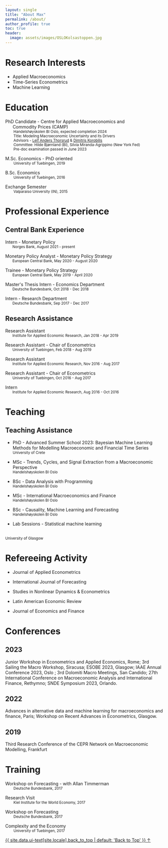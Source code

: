 ```yaml
---
layout: single
title: "About Max"
permalink: /about/
author_profile: true
toc: true
header:
  image: assets/images/OSLOKolsastoppen.jpg
---
```


# Research Interests
* Applied Macroeconomics
* Time-Series Econometrics
* Machine Learning


# Education
<i class="fas fa-graduation-cap"></i> PhD Candidate - Centre for Applied Macroeconomics and <br/>  &nbsp;&nbsp;&nbsp;&nbsp;&nbsp; Commodity Prices (CAMP) <br/><small>
&nbsp;&nbsp;&nbsp;&nbsp;&nbsp;&nbsp;&nbsp; Handelshøyskolen BI Oslo, expected completion 2024
<br/>
&nbsp;&nbsp;&nbsp;&nbsp;&nbsp;&nbsp;&nbsp; Title: Modeling Macroeconomic Uncertainty and its Drivers
<br/>
&nbsp;&nbsp;&nbsp;&nbsp;&nbsp;&nbsp;&nbsp; Advisors - [Leif Anders Thorsrud](https://www.bi.no/om-bi/ansatte/institutt-for-samfunnsokonomi/leif-anders-thorsrud/) & [Dimitris Korobilis](https://sites.google.com/site/dimitriskorobilis/home-1)
<br/>
&nbsp;&nbsp;&nbsp;&nbsp;&nbsp;&nbsp;&nbsp; Committee: Hilde Bjørnland (BI), Silvia Miranda-Agrippino (New York Fed)
<br/>
&nbsp;&nbsp;&nbsp;&nbsp;&nbsp;&nbsp;&nbsp; Pre-doc examination passed in June 2023
</small>

<i class="fas fa-graduation-cap"></i> M.Sc. Economics - PhD oriented<br/><small>
&nbsp;&nbsp;&nbsp;&nbsp;&nbsp;&nbsp;&nbsp; University of Tuebingen, 2019</small>

<i class="fas fa-graduation-cap"></i> B.Sc. Economics<br/>
<small>&nbsp;&nbsp;&nbsp;&nbsp;&nbsp;&nbsp;&nbsp; University of Tuebingen, 2016</small>

<i class="fas fa-graduation-cap"></i> Exchange Semester<br/>
<small>&nbsp;&nbsp;&nbsp;&nbsp;&nbsp;&nbsp;&nbsp; Valparaiso University (IN), 2015</small>



# Professional Experience
## Central Bank Experience
<i class="fas fa-briefcase"></i> Intern - Monetary Policy <br/>
<small>&nbsp;&nbsp;&nbsp;&nbsp;&nbsp;&nbsp; Norges Bank, August 2021 - present </small>

<i class="fas fa-briefcase"></i> Monetary Policy Analyst - Monetary Policy Strategy <br/><small>&nbsp;&nbsp;&nbsp;&nbsp;&nbsp;&nbsp; European Central Bank, May 2020 - August 2020 </small>

<i class="fas fa-briefcase"></i> Trainee - Monetary Policy Strategy <br/><small>&nbsp;&nbsp;&nbsp;&nbsp;&nbsp;&nbsp; European Central Bank, May 2019 - April 2020</small>

<i class="fas fa-briefcase"></i> Master's Thesis Intern - Economics Department <br/><small>&nbsp;&nbsp;&nbsp;&nbsp;&nbsp;&nbsp; Deutsche Bundesbank, Oct 2018 - Dec 2018</small>

<i class="fas fa-briefcase"></i> Intern - Research Department <br/><small>&nbsp;&nbsp;&nbsp;&nbsp;&nbsp;&nbsp; Deutsche Bundesbank, Sep 2017 - Dec 2017</small>


## Research Assistance
<i class="fas fa-briefcase"></i> Research Assistant  <br/><small>&nbsp;&nbsp;&nbsp;&nbsp;&nbsp;&nbsp; Institute for Applied Economic Research, Jan 2018 - Apr 2019</small>

<i class="fas fa-briefcase"></i> Research Assistant - Chair of Econometrics <br/><small>&nbsp;&nbsp;&nbsp;&nbsp;&nbsp;&nbsp; University of Tuebingen, Feb 2018 - Aug 2019</small>

<i class="fas fa-briefcase"></i> Research Assistant  <br/><small>&nbsp;&nbsp;&nbsp;&nbsp;&nbsp;&nbsp; Institute for Applied Economic Research, Nov 2016 - Aug 2017</small>

<i class="fas fa-briefcase"></i> Research Assistant - Chair of Econometrics <br/><small>&nbsp;&nbsp;&nbsp;&nbsp;&nbsp;&nbsp; University of Tuebingen, Oct 2016 - Aug 2017</small>

<i class="fas fa-briefcase"></i> Intern  <br/><small>&nbsp;&nbsp;&nbsp;&nbsp;&nbsp;&nbsp; Institute for Applied Economic Research, Aug 2016 - Oct 2016</small>









# Teaching
## Teaching Assistance

* PhD - Advanced Summer School 2023: Bayesian Machine Learning Methods for Modelling Macroeconomic
and Financial Time Series  <br/>
<small> University of Crete</small>

* MSc - Trends, Cycles, and Signal Extraction from a Macroeconomic Perspective <br/>
<small> Handelshøyskolen BI Oslo</small>

* BSc - Data Analysis with Programming <br/>
<small> Handelshøyskolen BI Oslo</small>

* MSc - International Macroeconomics and Finance <br/>
<small> Handelshøyskolen BI Oslo</small>

* BSc - Causality, Machine Learning and Forecasting <br/>
<small> Handelshøyskolen BI Oslo</small>

* Lab Sessions - Statistical machine learning 
<br/>
<small> University of Glasgow</small>

# Refereeing Activity

* Journal of Applied Econometrics 

* International Journal of Forecasting <br/>

* Studies in Nonlinear Dynamics & Econometrics <br/>

* Latin American Economic Review <br/>

* Journal of Economics and Finance <br/>

# Conferences

## 2023 
Junior Workshop in Econometrics and Applied Economics, Rome; 3rd Sailing the Macro
Workshop, Siracusa; ESOBE 2023, Glasgow; IAAE Annual Conference 2023, Oslo ; 3rd
Dolomiti Macro Meetings, San Candido; 27th International Conference on Macroeconomic
Analysis and International Finance, Rethymno; SNDE Symposium 2023, Orlando.

## 2022
Advances in alternative data and machine learning for macroeconomics and finance, Paris;
Workshop on Recent Advances in Econometrics, Glasgow.

## 2019
Third Research Conference of the CEPR Network on Macroeconomic Modelling, Frankfurt

# Training

<i class="fas fa-graduation-cap"></i> Workshop on Forecasting - with Allan Timmerman <br/>
<small>&nbsp;&nbsp;&nbsp;&nbsp;&nbsp;&nbsp;&nbsp; Deutsche Bundesbank, 2017</small>

<i class="fas fa-graduation-cap"></i> Research Visit <br/>
<small>&nbsp;&nbsp;&nbsp;&nbsp;&nbsp;&nbsp;&nbsp; Kiel Institute for the World Economy, 2017</small>

<i class="fas fa-graduation-cap"></i> Workshop on Forecasting <br/>
<small>&nbsp;&nbsp;&nbsp;&nbsp;&nbsp;&nbsp;&nbsp; Deutsche Bundesbank, 2017</small>

<i class="fas fa-graduation-cap"></i> Complexity and the Economy <br/>
<small>&nbsp;&nbsp;&nbsp;&nbsp;&nbsp;&nbsp;&nbsp; University of Tuebingen, 2017</small>


  <a href="#page-title" class="back-to-top">{{ site.data.ui-text[site.locale].back_to_top | default: 'Back to Top' }} &uarr;</a>
